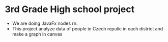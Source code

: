 # 3rd Grade High school project 
- We are doing JavaFx nodes rn.
- This project analyze data of people in Czech repulic in each district and make a graph in canvas
